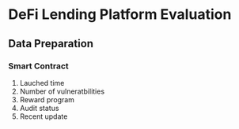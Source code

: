 # DeFi Lending Platform Evaluation

## Data Preparation

### Smart Contract

1. Lauched time
2. Number of vulneratbilities
3. Reward program
4. Audit status
5. Recent update
